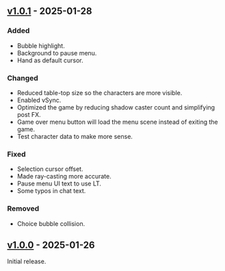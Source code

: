 ## [v1.0.1](https://github.com/Edvinas01/ggj-2025/compare/v1.0.0...v1.0.1) - 2025-01-28

### Added

- Bubble highlight.
- Background to pause menu.
- Hand as default cursor.

### Changed

- Reduced table-top size so the characters are more visible.
- Enabled vSync.
- Optimized the game by reducing shadow caster count and simplifying post FX.
- Game over menu button will load the menu scene instead of exiting the game.
- Test character data to make more sense.

### Fixed

- Selection cursor offset.
- Made ray-casting more accurate.
- Pause menu UI text to use LT.
- Some typos in chat text.

### Removed

- Choice bubble collision.

## [v1.0.0](https://github.com/Edvinas01/ggj-2025/compare/v0.0.1) - 2025-01-26

Initial release.
